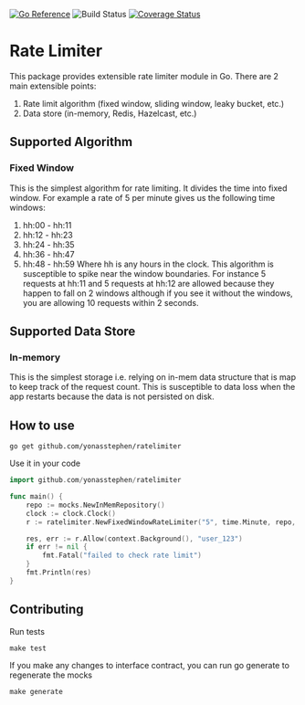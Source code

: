 [![Go Reference](https://pkg.go.dev/badge/github.com/yonasstephen/ratelimiter.svg)](https://pkg.go.dev/github.com/yonasstephen/ratelimiter)
![Build Status](https://img.shields.io/github/workflow/status/yonasstephen/ratelimiter/Go)
[![Coverage Status](https://coveralls.io/repos/github/yonasstephen/ratelimiter/badge.svg?branch=master)](https://coveralls.io/github/yonasstephen/ratelimiter?branch=master)
# Rate Limiter
This package provides extensible rate limiter module in Go. There are 2 main extensible points:
1. Rate limit algorithm (fixed window, sliding window, leaky bucket, etc.)
2. Data store (in-memory, Redis, Hazelcast, etc.)

## Supported Algorithm
### Fixed Window
This is the simplest algorithm for rate limiting. It divides the time into fixed window. For example a rate of 5 per minute gives us the following time windows:
1. hh:00 - hh:11
2. hh:12 - hh:23
3. hh:24 - hh:35
4. hh:36 - hh:47
5. hh:48 - hh:59
Where hh is any hours in the clock. This algorithm is susceptible to spike near the window boundaries. For instance 5 requests at hh:11 and 5 requests at hh:12 are allowed because they happen to fall on 2 windows although if you see it without the windows, you are allowing 10 requests within 2 seconds.

## Supported Data Store
### In-memory
This is the simplest storage i.e. relying on in-mem data structure that is map to keep track of the request count. This is susceptible to data loss when the app restarts because the data is not persisted on disk.

## How to use
```
go get github.com/yonasstephen/ratelimiter
```
Use it in your code
```go
import github.com/yonasstephen/ratelimiter

func main() {
    repo := mocks.NewInMemRepository()
    clock := clock.Clock()
    r := ratelimiter.NewFixedWindowRateLimiter("5", time.Minute, repo, clock)

    res, err := r.Allow(context.Background(), "user_123")
    if err != nil {
        fmt.Fatal("failed to check rate limit")
    }
    fmt.Println(res)
}
```

## Contributing
Run tests
```
make test
```
If you make any changes to interface contract, you can run go generate to regenerate the mocks
```
make generate
```

